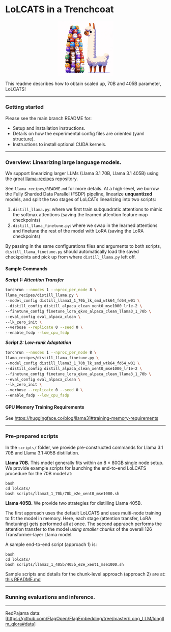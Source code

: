 # LoLCATS in a Trenchcoat

<p align="center">
<img src="assets/hedgehog_llamas_big.png" align='center' width=35% height=35%>
</p>

This readme describes how to obtain scaled up, 70B and 405B parameter, LoLCATS!

---

### Getting started

Please see the main branch README for: 
- Setup and installation instructions. 
- Details on how the experimental config files are oriented (yaml structure).
- Instructions to install optional CUDA kernels.

---

### Overview: Linearizing large language models.

We support linearizing larger LLMs (Llama 3.1 70B, Llama 3.1 405B) using the great [llama-recipes](https://github.com/meta-llama/llama-recipes/tree/main/src/llama_recipes) repository.

See `llama_recipes/README.md` for more details. At a high-level, we borrow the Fully Sharded Data Parallel (FSDP) pipeline, linearize **unquantized** models, and split the two stages of LoLCATs linearizing into two scripts:

1. `distill_llama.py`: where we first train subquadratic attentions to mimic the softmax attentions (saving the learned attention feature map checkpoints)
2. `distill_llama_finetune.py`: where we swap in the learned attentions and finetune the rest of the model with LoRA (saving the LoRA checkpoints)

By passing in the same configurations files and arguments to both scripts, `distill_llama_finetune.py` should automatically load the saved checkpoints and pick up from where `distill_llama.py` left off.

#### Sample Commands

**_Script 1: Attention Transfer_**

```bash
torchrun --nnodes 1 --nproc_per_node 8 \
llama_recipes/distill_llama.py \
--model_config distill_llama3_1_70b_lk_smd_wtk64_fd64_w01 \
--distill_config distill_alpaca_clean_xent0_mse1000_lr1e-2 \
--finetune_config finetune_lora_qkvo_alpaca_clean_llama3_1_70b \
--eval_config eval_alpaca_clean \
--lk_zero_init \
--verbose --replicate 0 --seed 0 \
--enable_fsdp --low_cpu_fsdp
```

**_Script 2: Low-rank Adaptation_**

```bash
torchrun --nnodes 1 --nproc_per_node 8 \
llama_recipes/distill_llama_finetune.py \
--model_config distill_llama3_1_70b_lk_smd_wtk64_fd64_w01 \
--distill_config distill_alpaca_clean_xent0_mse1000_lr1e-2 \
--finetune_config finetune_lora_qkvo_alpaca_clean_llama3_1_70b \
--eval_config eval_alpaca_clean \
--lk_zero_init \
--verbose --replicate 0 --seed 0 \
--enable_fsdp --low_cpu_fsdp
```

#### GPU Memory Training Requirements

See https://huggingface.co/blog/llama31#training-memory-requirements

---

### Pre-prepared scripts

In the ```scripts/``` folder, we provide pre-constructed commands for Llama 3.1 70B and Llama 3.1 405B distillation. 

**Llama 70B.** This model generally fits within an 8 $\times$ 80GB single node setup. We provide example scripts for launching the end-to-end LoLCATS procedure for the 70B model at: 
```
bash 
cd lolcats/
bash scripts/llama3_1_70b/70b_e2e_xent0_mse1000.sh
```

**Llama 405B.** We provide two strategies for distilling Llama 405B. 

The first approach uses the default LoLCATS and uses multi-node training to fit the model in memory. Here, each stage (attention transfer, LoRA finetuning) gets performed all at once. The second appraoch performs the attention transfer to the model *using smaller chunks* of the overall $126$ Transformer-layer Llama model. 

A sample end-to-end script (approach 1) is:
```
bash 
cd lolcats/
bash scripts/llama3_1_405b/405b_e2e_xent1_mse1000.sh
```

Sample scripts and details for the chunk-level approach (approach 2) are at: [this README.md](https://github.com/HazyResearch/lolcats/tree/lolcats-scaled/scripts/llama3_1_405b/trenchcoat)

---

### Running evaluations and inference.


---

RedPajama data: [https://github.com/FlagOpen/FlagEmbedding/tree/master/Long_LLM/longllm_qlora#data]
